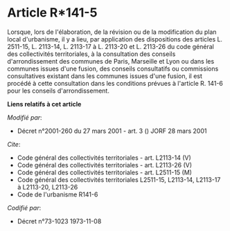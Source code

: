 # Article R*141-5

Lorsque, lors de l'élaboration, de la révision ou de la modification du plan local d'urbanisme, il y a lieu, par application
des dispositions des articles L. 2511-15, L. 2113-14, L. 2113-17 à L. 2113-20 et L. 2113-26 du code général des collectivités
territoriales, à la consultation des conseils d'arrondissement des communes de Paris, Marseille et Lyon ou dans les communes
issues d'une fusion, des conseils consultatifs ou commissions consultatives existant dans les communes issues d'une fusion,
il est procédé à cette consultation dans les conditions prévues à l'article R. 141-6 pour les conseils d'arrondissement.

**Liens relatifs à cet article**

_Modifié par_:

  - Décret n°2001-260 du 27 mars 2001 - art. 3 () JORF 28 mars 2001

_Cite_:

  - Code général des collectivités territoriales - art. L2113-14 (V)
  - Code général des collectivités territoriales - art. L2113-26 (V)
  - Code général des collectivités territoriales - art. L2511-15 (M)
  - Code général des collectivités territoriales L2511-15, L2113-14, L2113-17 à L2113-20, L2113-26
  - Code de l'urbanisme R141-6

_Codifié par_:

  - Décret n°73-1023 1973-11-08
